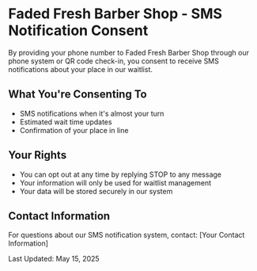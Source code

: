 # Faded Fresh Barber Shop - SMS Notification Consent

By providing your phone number to Faded Fresh Barber Shop through our phone system or QR code check-in, you consent to receive SMS notifications about your place in our waitlist.

## What You're Consenting To
- SMS notifications when it's almost your turn
- Estimated wait time updates
- Confirmation of your place in line

## Your Rights
- You can opt out at any time by replying STOP to any message
- Your information will only be used for waitlist management
- Your data will be stored securely in our system

## Contact Information
For questions about our SMS notification system, contact:
[Your Contact Information]

Last Updated: May 15, 2025
